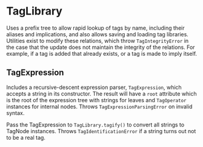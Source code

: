 # TagLibrary

Uses a prefix tree to allow rapid lookup of tags by name, including their aliases and implications, and also allows saving and loading tag libraries. Utilities exist to modify these relations, which throw `TagIntegrityError` in the case that the update does not maintain the integrity of the relations. For example, if a tag is added that already exists, or a tag is made to imply itself.

## TagExpression

Includes a recursive-descent expression parser, `TagExpression`, which accepts a string in its constructor. The result will have a `root` attribute which is the root of the expression tree with strings for leaves and `TagOperator` instances for internal nodes. Throws `TagExpressionParsingError` on invalid syntax.

Pass the TagExpression to `TagLibrary.tagify()` to convert all strings to TagNode instances. Throws `TagIdentificationError` if a string turns out not to be a real tag.